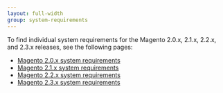 ```yaml
---
layout: full-width
group: system-requirements
---
```


To find individual system requirements for the Magento 2.0.x, 2.1.x, 2.2.x, and 2.3.x releases, see the following pages:

*	[Magento 2.0.x system requirements](http://devdocs.magento.com/guides/v2.0/install-gde/system-requirements2.html)
*	[Magento 2.1.x system requirements](http://devdocs.magento.com/guides/v2.1/install-gde/system-requirements2.html)
*   [Magento 2.2.x system requirements](http://devdocs.magento.com/guides/v2.2/install-gde/system-requirements2.html)
*   [Magento 2.3.x system requirements](http://devdocs.magento.com/guides/v2.3/install-gde/system-requirements2.html)